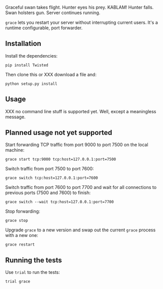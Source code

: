 Graceful swan takes flight.  Hunter eyes his prey.  KABLAM!  Hunter falls.  Swan holsters gun.  Server continues running.

``grace`` lets you restart your server without interrupting current users.  It's a runtime configurable, port forwarder.


## Installation ##

Install the dependencies:

    pip install Twisted

Then clone this or XXX download a file and:

    python setup.py install


## Usage ##

XXX no command line stuff is supported yet.  Well, except a meaningless message.


## Planned usage not yet supported ##

Start forwarding TCP traffic from port 9000 to port 7500 on the local machine:

    grace start tcp:9000 tcp:host=127.0.0.1:port=7500

Switch traffic from port 7500 to port 7600:

    grace switch tcp:host=127.0.0.1:port=7600

Switch traffic from port 7600 to port 7700 and wait for all connections to previous ports (7500 and 7600) to finish:

    grace switch --wait tcp:host=127.0.0.1:port=7700

Stop forwarding:

    grace stop

Upgrade ``grace`` to a new version and swap out the current ``grace`` process with a new one:

    grace restart



## Running the tests ##

Use ``trial`` to run the tests:

    trial grace


